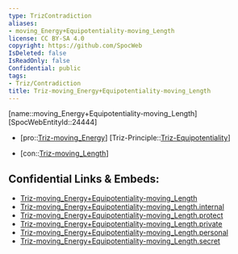 ```yaml
---
type: TrizContradiction
aliases:
- moving_Energy+Equipotentiality-moving_Length
license: CC BY-SA 4.0
copyright: https://github.com/SpocWeb
IsDeleted: false
IsReadOnly: false
Confidential: public
tags: 
- Triz/Contradiction
title: Triz-moving_Energy+Equipotentiality-moving_Length
---
```

[name::moving_Energy+Equipotentiality-moving_Length]
[SpocWebEntityId::24444]
+ [pro::[Triz-moving_Energy](tech/Triz/Parameter/Triz-moving_Energy.md)]
[Triz-Principle::[Triz-Equipotentiality](tech/Triz/Principle/Triz-Equipotentiality.md)]
- [con::[Triz-moving_Length](tech/Triz/Parameter/Triz-moving_Length.md)]



## Confidential Links & Embeds: 
- [Triz-moving_Energy+Equipotentiality-moving_Length](../../../../_public/tech/Triz/Contradict/Triz-moving_Energy+Equipotentiality-moving_Length.md) 
- [Triz-moving_Energy+Equipotentiality-moving_Length.internal](../../../../_internal/tech/Triz/Contradict/Triz-moving_Energy+Equipotentiality-moving_Length.internal.md) 
- [Triz-moving_Energy+Equipotentiality-moving_Length.protect](../../../../_protect/tech/Triz/Contradict/Triz-moving_Energy+Equipotentiality-moving_Length.protect.md) 
- [Triz-moving_Energy+Equipotentiality-moving_Length.private](../../../../_private/tech/Triz/Contradict/Triz-moving_Energy+Equipotentiality-moving_Length.private.md) 
- [Triz-moving_Energy+Equipotentiality-moving_Length.personal](../../../../_personal/tech/Triz/Contradict/Triz-moving_Energy+Equipotentiality-moving_Length.personal.md) 
- [Triz-moving_Energy+Equipotentiality-moving_Length.secret](../../../../_secret/tech/Triz/Contradict/Triz-moving_Energy+Equipotentiality-moving_Length.secret.md) 
